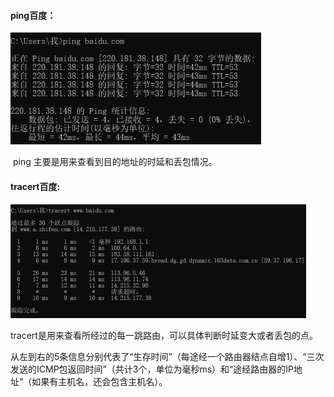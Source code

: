 #### ping百度：

<img src="ping.png" style="zoom:70%;" />

​		ping 主要是用来查看到目的地址的时延和丢包情况。



#### tracert百度:

<img src="tracert.png" style="zoom:50%;" />

​		tracert是用来查看所经过的每一跳路由，可以具体判断时延变大或者丢包的点。

​		从左到右的5条信息分别代表了“生存时间”（每途经一个路由器结点自增1）、“三次发送的ICMP包返回时间”（共计3个，单位为毫秒ms）和“途经路由器的IP地址”（如果有主机名，还会包含主机名）。
